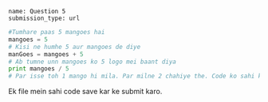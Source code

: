 ```ngMeta
name: Question 5
submission_type: url
```

```python
#Tumhare paas 5 mangoes hai
mangoes = 5
# Kisi ne humhe 5 aur mangoes de diye
manGoes = mangoes + 5
# Ab tumne unn mangoes ko 5 logo mei baant diya
print mangoes / 5
# Par isse toh 1 mango hi mila. Par milne 2 chahiye the. Code ko sahi karo jisse ki sabko sahi mangoes mile.
```

Ek file mein sahi code save kar ke submit karo.
